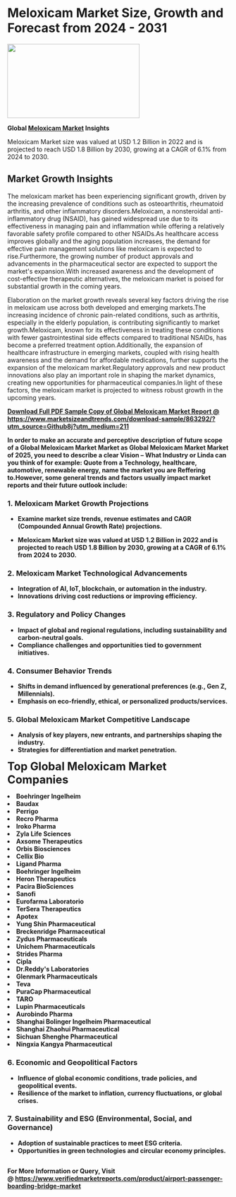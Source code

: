 <H1>Meloxicam Market Size, Growth and Forecast from 2024 - 2031</H1><img class="aligncenter size-medium wp-image-584254" src="https://thirdeyenews.in/wp-content/uploads/2024/09/Global-Market-Research-300x168.jpeg" alt="" width="300" height="168" /><p><strong>Global&nbsp;<a href="https://www.marketsizeandtrends.com/download-sample/863292/?utm_source=Github8j?utm_medium=211">Meloxicam Market</a> Insights</strong></p><p>Meloxicam Market size was valued at USD 1.2 Billion in 2022 and is projected to reach USD 1.8 Billion by 2030, growing at a CAGR of 6.1% from 2024 to 2030.</p><p><h2>Market Growth Insights</h2> <p>The meloxicam market has been experiencing significant growth, driven by the increasing prevalence of conditions such as osteoarthritis, rheumatoid arthritis, and other inflammatory disorders.Meloxicam, a nonsteroidal anti-inflammatory drug (NSAID), has gained widespread use due to its effectiveness in managing pain and inflammation while offering a relatively favorable safety profile compared to other NSAIDs.As healthcare access improves globally and the aging population increases, the demand for effective pain management solutions like meloxicam is expected to rise.Furthermore, the growing number of product approvals and advancements in the pharmaceutical sector are expected to support the market's expansion.With increased awareness and the development of cost-effective therapeutic alternatives, the meloxicam market is poised for substantial growth in the coming years.</p> <p><strong><a href="download_sample_link_here"></a></strong></p> <p>Elaboration on the market growth reveals several key factors driving the rise in meloxicam use across both developed and emerging markets.The increasing incidence of chronic pain-related conditions, such as arthritis, especially in the elderly population, is contributing significantly to market growth.Meloxicam, known for its effectiveness in treating these conditions with fewer gastrointestinal side effects compared to traditional NSAIDs, has become a preferred treatment option.Additionally, the expansion of healthcare infrastructure in emerging markets, coupled with rising health awareness and the demand for affordable medications, further supports the expansion of the meloxicam market.Regulatory approvals and new product innovations also play an important role in shaping the market dynamics, creating new opportunities for pharmaceutical companies.In light of these factors, the meloxicam market is projected to witness robust growth in the upcoming years.</p> <p><strong><a href="get_more_link_here"></p><p><span class=""><strong>Download Full PDF Sample Copy of Global Meloxicam Market Report</strong> @ <a href="https://www.marketsizeandtrends.com/download-sample/863292/?utm_source=Github8j?utm_medium=211" target="_blank">https://www.marketsizeandtrends.com/download-sample/863292/?utm_source=Github8j?utm_medium=211</a></span></p><p>In order to make an accurate and perceptive description of future scope of a Global&nbsp;Meloxicam Market Market as Global&nbsp;Meloxicam Market Market of 2025, you need to describe a clear Vision &ndash; What Industry or Linda can you think of for example: Quote from a Technology, healthcare, automotive, renewable energy, name the market you are Reffering to.However, some general trends and factors usually impact market reports and their future outlook include:</p><h3>1.&nbsp;<strong>Meloxicam Market Growth Projections</strong></h3><ul><li>Examine market size trends, revenue estimates and CAGR (Compounded Annual Growth Rate) projections.</li><li><p>Meloxicam Market size was valued at USD 1.2 Billion in 2022 and is projected to reach USD 1.8 Billion by 2030, growing at a CAGR of 6.1% from 2024 to 2030.</p></li></ul><h3>2.&nbsp;<strong>Meloxicam Market Technological Advancements</strong></h3><ul><li>Integration of AI, IoT, blockchain, or automation in the industry.</li><li>Innovations driving cost reductions or improving efficiency.</li></ul><h3>3.&nbsp;<strong>Regulatory and Policy Changes</strong></h3><ul><li>Impact of global and regional regulations, including sustainability and carbon-neutral goals.</li><li>Compliance challenges and opportunities tied to government initiatives.</li></ul><h3>4.&nbsp;<strong>Consumer Behavior Trends</strong></h3><ul><li>Shifts in demand influenced by generational preferences (e.g., Gen Z, Millennials).</li><li>Emphasis on eco-friendly, ethical, or personalized products/services.</li></ul><h3>5.&nbsp;<strong>Global Meloxicam Market Competitive Landscape</strong></h3><ul><li>Analysis of key players, new entrants, and partnerships shaping the industry.</li><li>Strategies for differentiation and market penetration.</li></ul><p data-pm-slice="1 1 []"><span style="color: inherit; font-family: inherit; font-size: 25px;">Top Global Meloxicam Market Companies</span></p><div class="" data-test-id=""><p><li>Boehringer Ingelheim</li><li> Baudax</li><li> Perrigo</li><li> Recro Pharma</li><li> Iroko Pharma</li><li> Zyla Life Sciences</li><li> Axsome Therapeutics</li><li> Orbis Biosciences</li><li> Cellix Bio</li><li> Ligand Pharma</li><li> Boehringer Ingelheim</li><li> Heron Therapeutics</li><li> Pacira BioSciences</li><li> Sanofi</li><li> Eurofarma Laboratorio</li><li> TerSera Therapeutics</li><li> Apotex</li><li> Yung Shin Pharmaceutical</li><li> Breckenridge Pharmaceutical</li><li> Zydus Pharmaceuticals</li><li> Unichem Pharmaceuticals</li><li> Strides Pharma</li><li> Cipla</li><li> Dr.Reddy's Laboratories</li><li> Glenmark Pharmaceuticals</li><li> Teva</li><li> PuraCap Pharmaceutical</li><li> TARO</li><li> Lupin Pharmaceuticals</li><li> Aurobindo Pharma</li><li> Shanghai Bolinger Ingelheim Pharmaceutical</li><li> Shanghai Zhaohui Pharmaceutical</li><li> Sichuan Shenghe Pharmaceutical</li><li> Ningxia Kangya Pharmaceutical</li></p></div><h3>6.&nbsp;<strong>Economic and Geopolitical Factors</strong></h3><ul><li>Influence of global economic conditions, trade policies, and geopolitical events.</li><li>Resilience of the market to inflation, currency fluctuations, or global crises.</li></ul><h3>7.&nbsp;<strong>Sustainability and ESG (Environmental, Social, and Governance)</strong></h3><ul><li>Adoption of sustainable practices to meet ESG criteria.</li><li>Opportunities in green technologies and circular economy principles.</li></ul><h2><strong style="font-size: 14px;">For More Information or Query, Visit @&nbsp;</strong><a style="background-color: #ffffff; font-size: 14px;" href="https://www.marketsizeandtrends.com/report/meloxicam-market/" target="_blank">https://www.verifiedmarketreports.com/product/airport-passenger-boarding-bridge-market</a></h2>